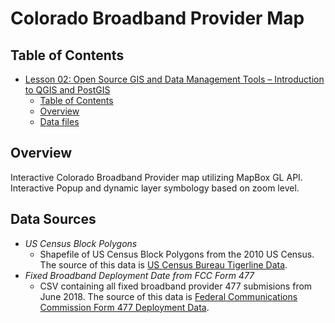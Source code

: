 # Colorado Broadband Provider Map

## Table of Contents

- [Lesson 02: Open Source GIS and Data Management Tools – Introduction to QGIS and PostGIS](#lesson-02-open-source-gis-and-data-management-tools--introduction-to-qgis-and-postgis)
    - [Table of Contents](#table-of-contents)
    - [Overview](#overview)
    - [Data files](#data-files)

## Overview
Interactive Colorado Broadband Provider map utilizing MapBox GL API.  Interactive Popup and dynamic layer symbology based on zoom level.

## Data Sources

* *US Census Block Polygons*
	* Shapefile of US Census Block Polygons from the 2010 US Census. The source of this data is [US Census Bureau Tigerline Data](https://www.census.gov/geographies/mapping-files/time-series/geo/tiger-line-file.html).
* *Fixed Broadband Deployment Date from FCC Form 477*
	* CSV containing all fixed broadband provider 477 submisions from June 2018. The source of this data is [Federal Communications Commission Form 477 Deployment Data](https://www.fcc.gov/general/broadband-deployment-data-fcc-form-477).